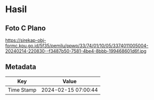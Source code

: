 # Hasil

## Foto C Plano

https://sirekap-obj-formc.kpu.go.id/5f35/pemilu/ppwp/33/74/01/10/05/3374011005004-20240214-220830--f3487b50-7581-4be4-8bbb-199468601d6f.jpg


## Metadata

| Key        | Value               |
| ---------- | ------------------- |
| Time Stamp | 2024-02-15 07:00:44 |



